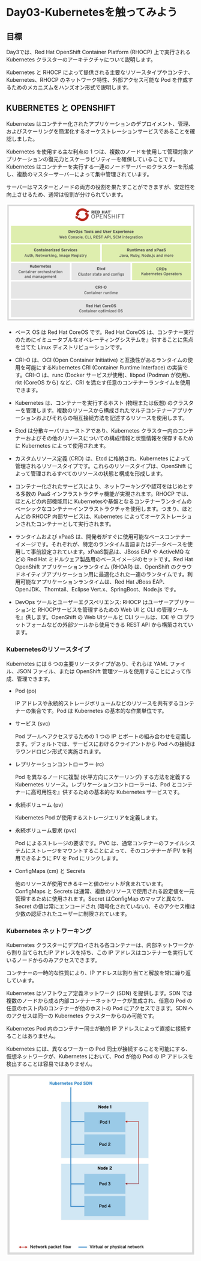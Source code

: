# Day03-Kubernetesを触ってみよう
## 目標
 Day3では、Red Hat OpenShift Container Platform (RHOCP) 上で実⾏される Kubernetes クラスターのアーキテクチャについて説明します。

 Kubernetes と RHOCP によって提供される主要なリソースタイプやコンテナ、Kubernetes、RHOCP のネットワーク特性、外部アクセス可能な Pod を作成するためのメカニズムをハンズオン形式で説明します。

 ## KUBERNETES と OPENSHIFT
 Kubernetes はコンテナー化されたアプリケーションのデプロイメント、管理、およびスケーリングを簡潔化するオーケストレーションサービスであることを確認しました。
 
 Kubernetes を使⽤する主な利点の 1 つは、複数のノードを使⽤して管理対象アプリケーションの復元⼒とスケーラビリティーを確保していることです。Kubernetes はコンテナーを実⾏する⼀連のノードサーバーのクラスターを形成し、複数のマスターサーバーによって集中管理されています。
 
 サーバーはマスターとノードの両⽅の役割を果たすことができますが、安定性を向上させるため、通常は役割が分けられています。


![](https://raw.githubusercontent.com/NakamuraYosuke/Day03-k8s-introduction/main/images/ocpimage.png)

- ベース OS は Red Hat CoreOS です。Red Hat CoreOS は、コンテナー実⾏のためにイミュータブルなオペレーティングシステムを』供することに焦点を当てた Linux ディストリビューションです。

- CRI-O は、OCI (Open Container Initiative) と互換性があるランタイムの使⽤を可能にするKubernetes CRI (Container Runtime Interface) の実装です。CRI-O は、runc (Docker サービスが使⽤)、libpod (Podman が使⽤)、rkt (CoreOS から) など、CRI を満たす任意のコンテナーランタイムを使⽤できます。

- Kubernetes は、コンテナーを実⾏するホスト (物理または仮想) のクラスターを管理します。複数のリソースから構成されたマルチコンテナーアプリケーションおよびそれらの相互接続⽅法を記述するリソースを使⽤します。

- Etcd は分散キーバリューストアであり、Kubernetes クラスター内のコンテナーおよびその他のリソースについての構成情報と状態情報を保存するために Kubernetes によって使⽤されます。

- カスタムリソース定義 (CRD) は、Etcd に格納され、Kubernetes によって管理されるリソースタイプです。これらのリソースタイプは、OpenShift によって管理されるすべてのリソースの状態と構成を形成します。

- コンテナー化されたサービスにより、ネットワーキングや認可をはじめとする多数の PaaS インフラストラクチャ機能が実現されます。RHOCP では、ほとんどの内部機能⽤に Kubernetesや基盤となるコンテナーランタイムのベーシックなコンテナーインフラストラクチャを使⽤します。つまり、ほとんどの RHOCP 内部サービスは、Kubernetes によってオーケストレーションされたコンテナーとして実⾏されます。

- ランタイムおよび xPaaS は、開発者がすぐに使⽤可能なベースコンテナーイメージです。それぞれが、特定のランタイム⾔語またはデータベースを使⽤して事前設定されています。xPaaS製品は、JBoss EAP や ActiveMQ などの Red Hat ミドルウェア製品⽤のベースイメージのセットです。Red Hat OpenShift アプリケーションランタイム (RHOAR) は、OpenShift のクラウドネイティブアプリケーション⽤に最適化された⼀連のランタイムです。利⽤可能なアプリケーションランタイムは、Red Hat JBoss EAP、OpenJDK、Thorntail、Eclipse Vert.x、SpringBoot、Node.js です。

- DevOps ツールとユーザーエクスペリエンス: RHOCP はユーザーアプリケーションと RHOCPサービスを管理するための Web UI と CLI の管理ツールを』供します。OpenShift の Web UIツールと CLI ツールは、IDE や CI プラットフォームなどの外部ツールから使⽤できる REST API から構築されています。

### Kubernetesのリソースタイプ
Kubernetes には 6 つの主要リソースタイプがあり、それらは YAML ファイル、JSON ファイル、または OpenShift 管理ツールを使⽤することによって作成、管理できます。
- Pod (po)

    IP アドレスや永続的ストレージボリュームなどのリソースを共有するコンテナーの集合です。Pod は Kubernetes の基本的な作業単位です。

- サービス (svc)

    Pod プールへアクセスするための 1 つの IP とポートの組み合わせを定義します。デフォルトでは、サービスにおけるクライアントから Pod への接続はラウンドロビン形式で実施されます。

- レプリケーションコントローラー (rc)

    Pod を異なるノードに複製 (⽔平⽅向にスケーリング) する⽅法を定義する Kubernetes リソース。レプリケーションコントローラーは、Pod とコンテナーに⾼可⽤性を』供するための基本的な Kubernetes サービスです。

- 永続ボリューム (pv)

    Kubernetes Pod が使⽤するストレージエリアを定義します。

- 永続ボリューム要求 (pvc)

    Pod によるストレージの要求です。PVC は、通常コンテナーのファイルシステムにストレージをマウントすることによって、そのコンテナーが PV を利⽤できるように PV を Pod にリンクします。

- ConfigMaps (cm) と Secrets

    他のリソースが使⽤できるキーと値のセットが含まれています。ConfigMaps と Secrets は通常、複数のリソースで使⽤される設定値を⼀元管理するために使⽤されます。Secret はConfigMap のマップと異なり、Secret の値は常にエンコードされ (暗号化されていない)、そのアクセス権は少数の認証されたユーザーに制限されています。

### Kubernetes ネットワーキング
Kubernetes クラスターにデプロイされる各コンテナーは、内部ネットワークから割り当てられたIP アドレスを持ち、この IP アドレスはコンテナーを実⾏しているノードからのみアクセスできます。

コンテナーの⼀時的な性質により、IP アドレスは割り当てと解放を常に繰り返しています。

Kubernetes はソフトウェア定義ネットワーク (SDN) を提供します。SDN では複数のノードから成る内部コンテナーネットワークが⽣成され、任意の Pod の任意のホスト内のコンテナーが他のホストの Pod にアクセスできます。SDN へのアクセスは同⼀の Kubernetes クラスターからのみ可能です。

Kubernetes Pod 内のコンテナー同⼠が動的 IP アドレスによって直接に接続することはありません。

Kubernetes には、異なるワーカーの Pod 同⼠が接続することを可能にする、仮想ネットワークが、Kubernetes において、Pod が他の Pod の IP アドレスを検出することは容易ではありません。

![](https://raw.githubusercontent.com/NakamuraYosuke/Day03-k8s-introduction/main/images/k8snetwork.png)
